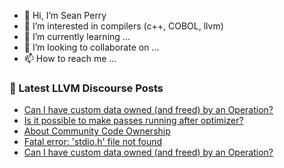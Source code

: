 - 👋 Hi, I’m Sean Perry
- 👀 I’m interested in compilers (c++, COBOL, llvm)
- 🌱 I’m currently learning ...
- 💞️ I’m looking to collaborate on ...
- 📫 How to reach me ...

<!---
s66perry/s66perry is a ✨ special ✨ repository because its `README.md` (this file) appears on your GitHub profile.
You can click the Preview link to take a look at your changes.
--->
### 📕 Latest LLVM Discourse Posts

<!-- DISCOURSE-LLVM:START -->
- [Can I have custom data owned &lpar;and freed&rpar; by an Operation?](https://discourse.llvm.org/t/can-i-have-custom-data-owned-and-freed-by-an-operation/65270#post_4)
- [Is it possible to make passes running after optimizer?](https://discourse.llvm.org/t/is-it-possible-to-make-passes-running-after-optimizer/65273#post_1)
- [About Community Code Ownership](https://discourse.llvm.org/t/about-community-code-ownership/64930?page=2#post_26)
- [Fatal error: &#39;stdio.h&#39; file not found](https://discourse.llvm.org/t/fatal-error-stdio-h-file-not-found/65271#post_1)
- [Can I have custom data owned &lpar;and freed&rpar; by an Operation?](https://discourse.llvm.org/t/can-i-have-custom-data-owned-and-freed-by-an-operation/65270#post_3)
<!-- DISCOURSE-LLVM:END -->
